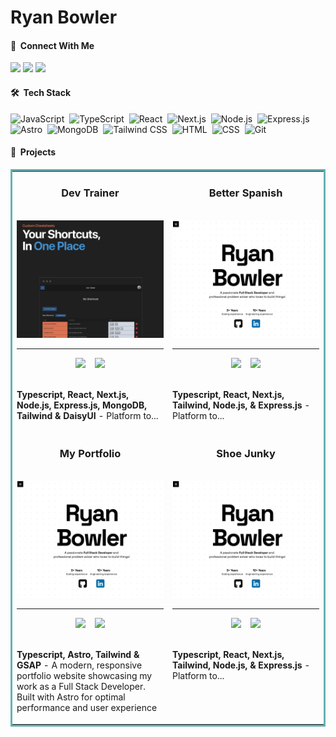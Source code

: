 # Ryan Bowler

#### 👋 &nbsp;Connect With Me

<span>
<a href="https://portfolio-v1-ryans-projects-197c1757.vercel.app"><img src="https://img.shields.io/badge/-My%20Portfolio-6D4AFF?style=flat&logo=Google-Chrome&logoColor=white"/></a>
<a href="https://www.linkedin.com/in/ryan-bowler-601919170/"><img src="https://img.shields.io/badge/-LinkedIn-0077B5?style=flat&logo=linkedin&logoColor=white"/></a>
<a href="mailto:ryanbprog@gmail.com"><img src="https://img.shields.io/badge/-Email-D14836?style=flat&logo=Gmail&logoColor=white"/></a>
</span>

#### 🛠 &nbsp;Tech Stack

![JavaScript](https://img.shields.io/badge/-JavaScript-05122A?style=flat&logo=javascript)&nbsp;
![TypeScript](https://img.shields.io/badge/TypeScript-05122A?style=flat&logo=typescript)&nbsp;
![React](https://img.shields.io/badge/-React-05122A?style=flat&logo=react)&nbsp;
![Next.js](https://img.shields.io/badge/-Next.js-05122A?style=flat&logo=next.js)&nbsp;
![Node.js](https://img.shields.io/badge/-Node.js-05122A?style=flat&logo=node.js)&nbsp;
![Express.js](https://img.shields.io/badge/-Express.js-05122A?style=flat&logo=express)&nbsp;
![Astro](https://img.shields.io/badge/-Astro-05122A?style=flat&logo=astro)&nbsp;
![MongoDB](https://img.shields.io/badge/-MongoDB-05122A?style=flat&logo=mongodb)&nbsp;
![Tailwind CSS](https://img.shields.io/badge/-Tailwind%20CSS-05122A?style=flat&logo=tailwind-css)&nbsp;
![HTML](https://img.shields.io/badge/-HTML-05122A?style=flat&logo=HTML5)&nbsp;
![CSS](https://img.shields.io/badge/-CSS-05122A?style=flat&logo=CSS3&logoColor=1572B6)&nbsp;
![Git](https://img.shields.io/badge/-Git-05122A?style=flat&logo=git)&nbsp;

#### 💼 &nbsp;Projects

<table bordercolor="#66b2b2"> 
  <tr>
    <!-- Project 1 -->
    <td width="50%" valign="top">
      <h3 align="center">Dev Trainer</h3>
      <br />
      <a target="_blank" href="https://dev-trainer-frontend-ryans-projects-197c1757.vercel.app/">
        <img src="project-images/dev-trainer-cover.jpg" width="100%" alt="dev trainer app"/>
      </a>
      <hr />
      <div align="center">
        <a target="_blank" href="https://github.com/RyanBProg/dev-trainer"><img src="https://img.shields.io/badge/-GitHub%20Repo-36465D?style=flat&logo=github&logoColor=white"/></a>
        &nbsp;&nbsp;
        <a target="_blank" href="https://dev-trainer-frontend-ryans-projects-197c1757.vercel.app/"><img src="https://img.shields.io/badge/-Visit%20Site-6D4AFF?style=flat&logo=Google-Chrome&logoColor=white"/></a>
      </div>
      <br />
      <p align="left"><strong>Typescript, React, Next.js, Node.js, Express.js, MongoDB, Tailwind & DaisyUI</strong> - Platform to...</p>
    </td>
    <!-- Project 2 -->
    <td width="50%" valign="top">
      <h3 align="center">Better Spanish</h3>
      <br />
      <a target="_blank" href="">
        <img src="project-images/my-portfolio-cover.jpg" width="100%"  alt="better spanish app"/>
      </a>
      <hr />
      <div align="center">
        <a target="_blank" href="https://github.com/RyanBProg/better-spanish"><img src="https://img.shields.io/badge/-GitHub%20Repo-36465D?style=flat&logo=github&logoColor=white"/></a>
        &nbsp;&nbsp;
        <a target="_blank" href=""><img src="https://img.shields.io/badge/-Visit%20Site-6D4AFF?style=flat&logo=Google-Chrome&logoColor=white"/></a>
      </div>
      <br />
      <p><strong>Typescript, React, Next.js, Tailwind, Node.js, & Express.js</strong> - Platform to...</p>
    </td>
  </tr>
  <tr>
    <!-- Project 3 -->
    <td width="50%" valign="top">
      <h3 align="center">My Portfolio</h3>
      <br />
      <a target="_blank" href="https://portfolio-v1-ryans-projects-197c1757.vercel.app">
        <img src="project-images/my-portfolio-cover.jpg" width="100%" alt="my portfolio"/>
      </a>
      <hr />
      <div align="center">
        <a target="_blank" href="https://github.com/RyanBProg/portfolio-v1"><img src="https://img.shields.io/badge/-GitHub%20Repo-36465D?style=flat&logo=github&logoColor=white"/></a>
        &nbsp;&nbsp;
        <a target="_blank" href="https://portfolio-v1-ryans-projects-197c1757.vercel.app"><img src="https://img.shields.io/badge/-Visit%20Site-6D4AFF?style=flat&logo=Google-Chrome&logoColor=white"/></a>
      </div>
      <br />
      <p><strong>Typescript, Astro, Tailwind & GSAP</strong> - A modern, responsive portfolio website showcasing my work as a Full Stack Developer. Built with Astro for optimal performance and user experience</p>
    </td>
    <!-- Project 4 -->
    <td width="50%" valign="top">
      <h3 align="center">Shoe Junky</h3>
      <br />
      <a target="_blank" href="">
        <img src="project-images/my-portfolio-cover.jpg" width="100%" alt="shoe junky app"/>
      </a>
      <hr />
      <div align="center">
        <a target="_blank" href="https://github.com/RyanBProg/shoe-junky"><img src="https://img.shields.io/badge/-GitHub%20Repo-36465D?style=flat&logo=github&logoColor=white"/></a>
        &nbsp;&nbsp;
        <a target="_blank" href=""><img src="https://img.shields.io/badge/-Visit%20Site-6D4AFF?style=flat&logo=Google-Chrome&logoColor=white"/></a>
      </div>
      <br />
      <p><strong>Typescript, React, Next.js, Tailwind, Node.js, & Express.js</strong> - Platform to...</p>
    </td>
  </tr>
</table>
